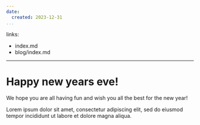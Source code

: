 ```yaml
---
date:
  created: 2023-12-31
...
```

links:
  - index.md
  - blog/index.md  
---

# Happy new years eve!

We hope you are all having fun and wish you all the best for the new year!
<!-- more -->

Lorem ipsum dolor sit amet, consectetur adipiscing elit, sed do eiusmod
tempor incididunt ut labore et dolore magna aliqua.